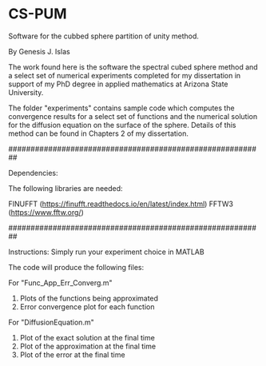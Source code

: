 # CS-PUM
Software for the cubbed sphere partition of unity method.

By Genesis J. Islas

The work found here is the software the spectral cubed sphere method and a select set of numerical experiments completed for my dissertation in support of my PhD degree in applied mathematics at Arizona State University.

The folder "experiments" contains sample code which computes the convergence results for a select set of functions and the numerical solution for the diffusion equation on the surface of the sphere. 
Details of this method can be found in Chapters 2 of my dissertation.

##########################################################

Dependencies:

The following libraries are needed:

FINUFFT (https://finufft.readthedocs.io/en/latest/index.html)
FFTW3 (https://www.fftw.org/)

##########################################################

Instructions:
Simply run your experiment choice in MATLAB

The code will produce the following files:

For "Func_App_Err_Converg.m"
1. Plots of the functions being approximated
2. Error convergence plot for each function

For "DiffusionEquation.m"
1. Plot of the exact solution at the final time
2. Plot of the approximation at the final time
3. Plot of the error at the final time 
